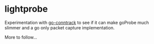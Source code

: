 lightprobe
===========

Experimentation with [go-conntrack](http://github.com/florianl/go-conntrack/) to see if it can make goProbe much slimmer and a go only packet capture implementation.

More to follow...

